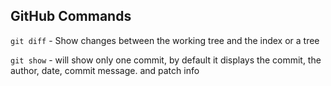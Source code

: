 ## GitHub Commands

`git diff` - Show changes between the working tree and the index or a tree

`git show` - will show only one commit, by default it displays the commit, the author, date, commit message. and patch info

